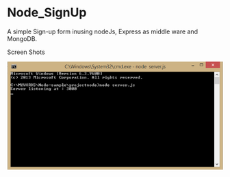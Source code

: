 # Node_SignUp
A simple Sign-up form inusing nodeJs, Express as middle ware and MongoDB.

Screen Shots

<img src ="screenshots/nodeCMD1.png">
